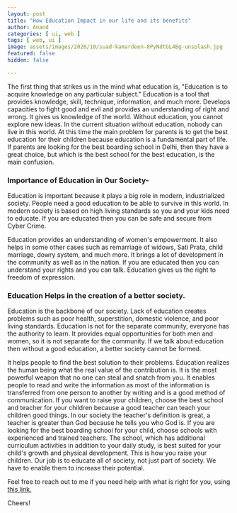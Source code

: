 ```yaml
---
layout: post
title: "How Education Impact in our life and its benefits"
author: Anand
categories: [ ui, web ]
tags: [ web, ui ]
image: assets/images/2020/10/suad-kamardeen-8PyNdtGL4Bg-unsplash.jpg
featured: false
hidden: false

---
```




The first thing that strikes us in the mind what education is, "Education is to acquire knowledge on any particular subject." Education is a tool that provides knowledge, skill, technique, information, and much more.  Develops capacities to fight good and evil and provides an understanding of right and wrong.  It gives us knowledge of the world.  Without education, you cannot explore new ideas.  In the current situation without education, nobody can live in this world.  At this time the main problem for parents is to get the best education for their children because education is a fundamental part of life.  If parents are looking for the best boarding school in Delhi, then they have a great choice, but which is the best school for the best education, is the main confusion.

### Importance of Education in Our Society-

Education is important because it plays a big role in modern, industrialized society. People need a good education to be able to survive in this world.  In modern society is based on high living standards so you and your kids need to educate. If you are educated then you can be safe and secure from Cyber Crime.

Education provides an understanding of women's empowerment.  It also helps in some other cases such as remarriage of widows, Sati Prata, child marriage, dowry system, and much more.  It brings a lot of development in the community as well as in the nation.  If you are educated then you can understand your rights and you can talk.  Education gives us the right to freedom of expression. 

### Education Helps in the creation of a better society.

Education is the backbone of our society.  Lack of education creates problems such as poor health, superstition, domestic violence, and poor living standards.  Education is not for the separate community, everyone has the authority to learn.  It provides equal opportunities for both men and women, so it is not separate for the community.  If we talk about education then without a good education, a better society cannot be formed. 

It helps people to find the best solution to their problems.  Education realizes the human being what the real value of the contribution is.  It is the most powerful weapon that no one can steal and snatch from you.  It enables people to read and write the information as most of the information is transferred from one person to another by writing and is a good method of communication.  If you want to raise your children, choose the best school and teacher for your children because a good teacher can teach your children good things.  In our society the teacher's definition is great, a teacher is greater than God because he tells you who God is.  If you are looking for the best boarding school for your child, choose schools with experienced and trained teachers.  The school, which has additional curriculum activities in addition to your daily study, is best suited for your child's growth and physical development.  This is how you raise your children.  Our job is to educate all of society, not just part of society.  We have to enable them to increase their potential. 
 



Feel free to reach out to me if you need help with what is right for you, using <a href="https://www.calendly.com/ahyconsulting/book" target="\_blank">this link.</a>

Cheers!





